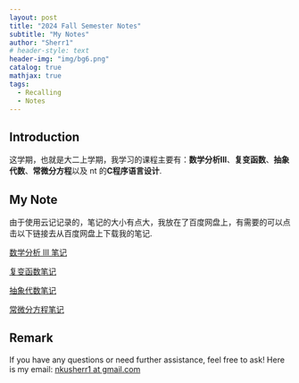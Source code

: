 ```yaml
---
layout: post
title: "2024 Fall Semester Notes"
subtitle: "My Notes"
author: "Sherr1"
# header-style: text
header-img: "img/bg6.png"
catalog: true
mathjax: true
tags:
  - Recalling
  - Notes
---
```


## Introduction
这学期，也就是大二上学期，我学习的课程主要有：**数学分析III**、**复变函数**、**抽象代数**、**常微分方程**以及 nt 的**C程序语言设计**.

## My Note
由于使用云记记录的，笔记的大小有点大，我放在了百度网盘上，有需要的可以点击以下链接去从百度网盘上下载我的笔记.

[数学分析 III 笔记](https://pan.baidu.com/s/1pa_I0RlgI3HsuiJjmbSNsQ?pwd=24yk)

[复变函数笔记](https://pan.baidu.com/s/1pa_I0RlgI3HsuiJjmbSNsQ?pwd=24yk)

[抽象代数笔记](https://pan.baidu.com/s/1pa_I0RlgI3HsuiJjmbSNsQ?pwd=24yk)

[常微分方程笔记](https://pan.baidu.com/s/1pa_I0RlgI3HsuiJjmbSNsQ?pwd=24yk)

## Remark
If you have any questions or need further assistance, feel free to ask! Here is my email: [nkusherr1 at gmail.com](mailto:nkusherr1@gmail.com)
